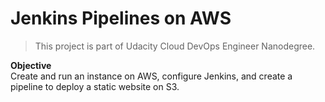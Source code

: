 # Jenkins Pipelines on AWS

> This project is part of Udacity Cloud DevOps Engineer Nanodegree.

**Objective**  
Create and run an instance on AWS, configure Jenkins, and create a pipeline to deploy a static website on S3.
